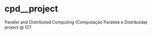 # cpd__project

Parallel and Distributed Computing (Computação Paralela e Distribuída) project @ IST
